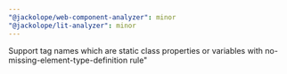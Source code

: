 ```yaml
---
"@jackolope/web-component-analyzer": minor
"@jackolope/lit-analyzer": minor
---
```


Support tag names which are static class properties or variables with no-missing-element-type-definition rule"
